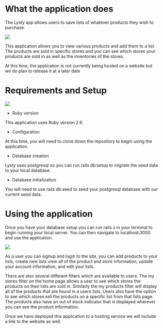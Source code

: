 # What the application does

The Lysty app allows users to save lists of whatever products they wish to purchase.

![](https://media.giphy.com/media/69Eh3RcwqXAKZwj6O2/giphy.gif)

This application allows you to view various products and add them to a list. The products are sold in specific stores and you can see which stores your products are sold in as well as the inventories of the stores.

At this time, the application is not currently being hosted on a website but we do plan to release it at a later date

# Requirements and Setup

![](https://media.giphy.com/media/T5nP7Nwu5FzMc/giphy.gif)

* Ruby version

This application uses Ruby version 2.6.

* Configuration

At this time, you will need to clone down the repository to begin using the application.

* Database creation

Lysty uses postgresql so you can run rails db:setup to migrate the seed data to your local database.

* Database initialization

You will need to use rails db:seed to seed your postgresql database with our current seed data.

# Using the application

Once you have your database setup you can run rails s in your terminal to begin running your local server. You can then navigate to localhost:3000 and use the application.

![](https://media.giphy.com/media/CjmvTCZf2U3p09Cn0h/giphy.gif)

As a user you can signup and login to the site, you can add products to your lists, create new lists view all of the product and store information, update your account information, and edit your lists.

There are also several different filters which are available to users. The my stores filter on the home page allows a user to see which stores the products on their lists are sold in. Similarly the my products filter will display all of the products that are found in a users lists. Users also have the option to see which stores sell the products on a specific list from that lists page. The products also have an out of stock indicator that is displayed wherever you can see the product information.

Once we have deployed this application to a hosting service we will include a link to the website as well.
